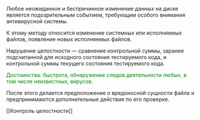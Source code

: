 Любое неожиданное и беспричинное изменение данных на диске является подозрительным событием, требующим особого внимания антивирусной системы.

К этому методу относится изменение системных или исполняемых файлов, появление новых исполняемых файлов.

Нарушение целостности — сравнение контрольной суммы, заранее подсчитанной для исходного состояния тестируемого кода, и контрольной суммы текущего состояния тестируемого кода.

<span style="color:green">
Достоинства: быстрота, обнаружение следов деятельности любых, в том числе неизвестных, вирусов.
</span>

После этого делается предположение о вредоносной сущности файла и предпринимаются дополнительные действия по его проверке.

[[Контроль целостности]]